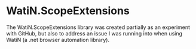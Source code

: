 WatiN.ScopeExtensions
=====================
The WatiN.ScopeExtensions library was created partially as an experiment with GitHub, but also to address an issue I was running into when using WatiN (a .net browser automation library).